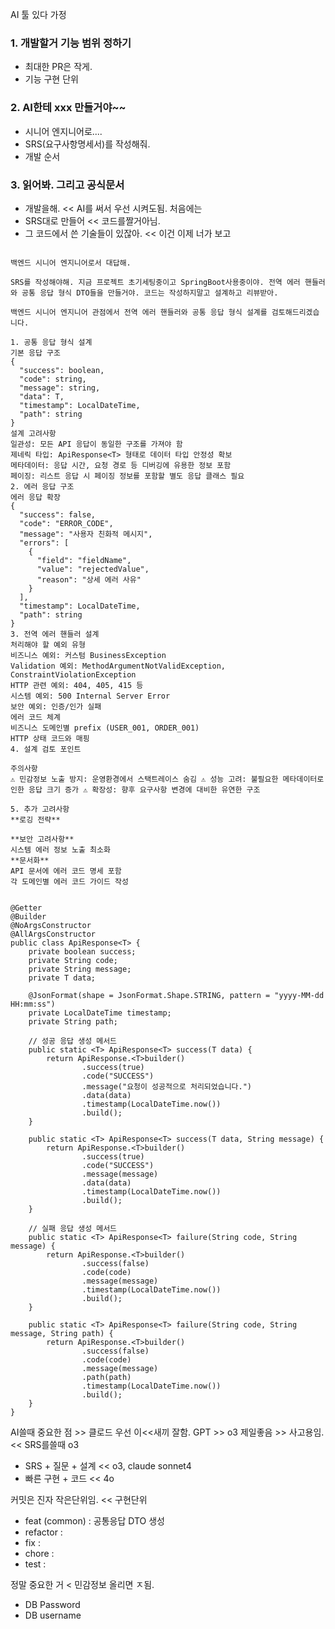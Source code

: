 AI 툴 있다 가정

### 1. 개발할거 기능 범위 정하기

- 최대한 PR은 작게.
- 기능 구현 단위

### 2. AI한테 xxx 만들거야~~

- 시니어 엔지니어로....
- SRS(요구사항명세서)를 작성해줘.
- 개발 순서

### 3. 읽어봐. 그리고 공식문서

- 개발을해. << AI를 써서 우선 시켜도됨. 처음에는
- SRS대로 만들어 << 코드를짤거아님.
- 그 코드에서 쓴 기술들이 있잖아. << 이건 이제 너가 보고


```

백엔드 시니어 엔지니어로서 대답해.

SRS를 작성해야해. 지금 프로젝트 초기세팅중이고 SpringBoot사용중이야. 전역 에러 핸들러와 공통 응답 형식 DTO들을 만들거야. 코드는 작성하지말고 설계하고 리뷰받아.
```

```
백엔드 시니어 엔지니어 관점에서 전역 에러 핸들러와 공통 응답 형식 설계를 검토해드리겠습니다.

1. 공통 응답 형식 설계
기본 응답 구조
{
  "success": boolean,
  "code": string,
  "message": string,
  "data": T,
  "timestamp": LocalDateTime,
  "path": string
}
설계 고려사항
일관성: 모든 API 응답이 동일한 구조를 가져야 함
제네릭 타입: ApiResponse<T> 형태로 데이터 타입 안정성 확보
메타데이터: 응답 시간, 요청 경로 등 디버깅에 유용한 정보 포함
페이징: 리스트 응답 시 페이징 정보를 포함할 별도 응답 클래스 필요
2. 에러 응답 구조
에러 응답 확장
{
  "success": false,
  "code": "ERROR_CODE",
  "message": "사용자 친화적 메시지",
  "errors": [
    {
      "field": "fieldName",
      "value": "rejectedValue",
      "reason": "상세 에러 사유"
    }
  ],
  "timestamp": LocalDateTime,
  "path": string
}
3. 전역 에러 핸들러 설계
처리해야 할 예외 유형
비즈니스 예외: 커스텀 BusinessException
Validation 예외: MethodArgumentNotValidException, ConstraintViolationException
HTTP 관련 예외: 404, 405, 415 등
시스템 예외: 500 Internal Server Error
보안 예외: 인증/인가 실패
에러 코드 체계
비즈니스 도메인별 prefix (USER_001, ORDER_001)
HTTP 상태 코드와 매핑
4. 설계 검토 포인트

주의사항
⚠️ 민감정보 노출 방지: 운영환경에서 스택트레이스 숨김 ⚠️ 성능 고려: 불필요한 메타데이터로 인한 응답 크기 증가 ⚠️ 확장성: 향후 요구사항 변경에 대비한 유연한 구조

5. 추가 고려사항
**로깅 전략**

**보안 고려사항**
시스템 에러 정보 노출 최소화
**문서화**
API 문서에 에러 코드 명세 포함
각 도메인별 에러 코드 가이드 작성


```


```declarative
@Getter
@Builder
@NoArgsConstructor
@AllArgsConstructor
public class ApiResponse<T> {
    private boolean success;
    private String code;
    private String message;
    private T data;
    
    @JsonFormat(shape = JsonFormat.Shape.STRING, pattern = "yyyy-MM-dd HH:mm:ss")
    private LocalDateTime timestamp;
    private String path;
    
    // 성공 응답 생성 메서드
    public static <T> ApiResponse<T> success(T data) {
        return ApiResponse.<T>builder()
                .success(true)
                .code("SUCCESS")
                .message("요청이 성공적으로 처리되었습니다.")
                .data(data)
                .timestamp(LocalDateTime.now())
                .build();
    }
    
    public static <T> ApiResponse<T> success(T data, String message) {
        return ApiResponse.<T>builder()
                .success(true)
                .code("SUCCESS")
                .message(message)
                .data(data)
                .timestamp(LocalDateTime.now())
                .build();
    }
    
    // 실패 응답 생성 메서드
    public static <T> ApiResponse<T> failure(String code, String message) {
        return ApiResponse.<T>builder()
                .success(false)
                .code(code)
                .message(message)
                .timestamp(LocalDateTime.now())
                .build();
    }
    
    public static <T> ApiResponse<T> failure(String code, String message, String path) {
        return ApiResponse.<T>builder()
                .success(false)
                .code(code)
                .message(message)
                .path(path)
                .timestamp(LocalDateTime.now())
                .build();
    }
}
```

AI쓸때 중요한 점 >> 클로드 우선 이<<새끼 잘함.
GPT >> o3 제일좋음 >> 사고용임. << SRS를쓸때 o3
- SRS + 질문 + 설계 << o3, claude sonnet4
- 빠른 구현 + 코드 << 4o

커밋은 진자 작은단위임. << 구현단위

- feat (common) : 공통응답 DTO 생성
- refactor : 
- fix : 
- chore :
- test : 

정말 중요한 거 < 민감정보 올리면 ㅈ됨.
- DB Password
- DB username
